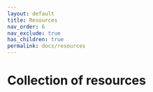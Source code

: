 ```yaml
---
layout: default
title: Resources
nav_order: 6
nav_exclude: true
has_children: true
permalink: docs/resources
---
```


# Collection of resources
